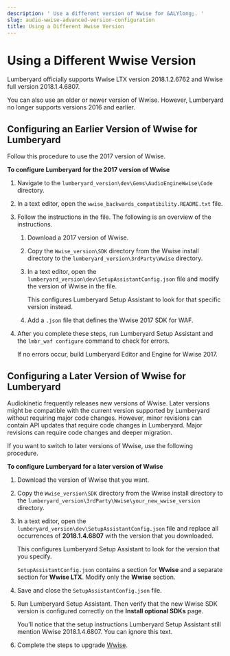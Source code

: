 ```yaml
---
description: ' Use a different version of Wwise for &ALYlong;. '
slug: audio-wwise-advanced-version-configuration
title: Using a Different Wwise Version
---
```

# Using a Different Wwise Version<a name="audio-wwise-advanced-version-configuration"></a>

Lumberyard officially supports Wwise LTX version 2018\.1\.2\.6762 and Wwise full version 2018\.1\.4\.6807\.

 You can also use an older or newer version of Wwise\. However, Lumberyard no longer supports versions 2016 and earlier\.

## Configuring an Earlier Version of Wwise for Lumberyard<a name="specify-an-older-version-of-wwise-for-lumberyard"></a>

 Follow this procedure to use the 2017 version of Wwise\.

**To configure Lumberyard for the 2017 version of Wwise**

1. Navigate to the `lumberyard_version\dev\Gems\AudioEngineWwise\Code` directory\.

1. In a text editor, open the `wwise_backwards_compatibility.README.txt` file\.

1. Follow the instructions in the file\. The following is an overview of the instructions\.

   1. Download a 2017 version of Wwise\.

   1. Copy the `Wwise_version\SDK` directory from the Wwise install directory to the `lumberyard_version\3rdParty\Wwise` directory\.

   1. In a text editor, open the `lumberyard_version\dev\SetupAssistantConfig.json` file and modify the version of Wwise in the file\.

      This configures Lumberyard Setup Assistant to look for that specific version instead\.

   1. Add a `.json` file that defines the Wwise 2017 SDK for WAF\.

1. After you complete these steps, run Lumberyard Setup Assistant and the `lmbr_waf configure` command to check for errors\. 

   If no errors occur, build Lumberyard Editor and Engine for Wwise 2017\.

## Configuring a Later Version of Wwise for Lumberyard<a name="specify-a-newer-version-of-wwise-for-lumberyard"></a>

Audiokinetic frequently releases new versions of Wwise\. Later versions might be compatible with the current version supported by Lumberyard without requiring major code changes\. However, minor revisions can contain API updates that require code changes in Lumberyard\. Major revisions can require code changes and deeper migration\.

If you want to switch to later versions of Wwise, use the following procedure\.

**To configure Lumberyard for a later version of Wwise**

1. Download the version of Wwise that you want\.

1. Copy the `Wwise_version\SDK` directory from the Wwise install directory to the `lumberyard_version\3rdParty\Wwise\your_new_wwise_version` directory\.

1. In a text editor, open the `lumberyard_version\dev\SetupAssistantConfig.json` file and replace all occurrences of **2018\.1\.4\.6807** with the version that you downloaded\.

   This configures Lumberyard Setup Assistant to look for the version that you specify\.

   `SetupAssistantConfig.json` contains a section for **Wwise** and a separate section for **Wwise LTX**\. Modify only the **Wwise** section\.

1. Save and close the `SetupAssistantConfig.json` file\.

1. Run Lumberyard Setup Assistant\. Then verify that the new Wwise SDK version is configured correctly on the **Install optional SDKs** page\.

   You'll notice that the setup instructions Lumberyard Setup Assistant still mention Wwise 2018\.1\.4\.6807\. You can ignore this text\.

1. Complete the steps to upgrade [Wwise](/docs/userguide/audio/wwise-upgrade.md)\.